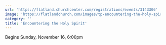 ```yaml
---
url: 'https://flatland.churchcenter.com/registrations/events/3143306'
image: 'https://flatlandchurch.com/images/tp-encountering-the-holy-spirit.png'
category: ''
title: 'Encountering the Holy Spirit'
---
```


Begins Sunday, November 16, 6:00pm
